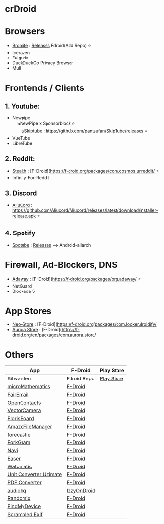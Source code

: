 # crDroid

# Browsers
* [Bromite](https://github.com/bromite/bromite) : [Releases](https://github.com/bromite/bromite/releases) Fdroid(Add Repo)  ⭐
* Iceraven 
* Fulguris 
* DuckDuckGo Privacy Browser
* Mull

# Frontends / Clients

## 1. Youtube:

* Newpipe<br>&emsp;↘️NewPipe x Sponsorblock ⭐<br>&emsp;&emsp;↘️[Skiptube](https://github.com/pantsufan/SkipTube) : https://github.com/pantsufan/SkipTube/releases ⭐
* VueTube
* LibreTube

## 2. Reddit:

* [Stealth](https://gitlab.com/cosmosapps/stealth) : [F-Droid](https://f-droid.org/packages/com.cosmos.unreddit/ ⭐
* Infinity-For-Reddit

## 3. Discord

* [AliuCord](https://github.com/Aliucord/Aliucord) : https://github.com/Aliucord/Aliucord/releases/latest/download/Installer-release.apk ⭐

## 4. Spotify

* [Spotube](https://github.com/KRTirtho/spotube) : [Releases](https://github.com/krtirtho/spotube/releases) --> Android-allarch

# Firewall, Ad-Blockers, DNS

* [Adaway](https://github.com/AdAway/AdAway) : [F-Droid](https://f-droid.org/packages/org.adaway/ ⭐
* NetGuard
* Blockada 5 

# App Stores

* [Neo-Store](https://github.com/NeoApplications/Neo-Store) : [F-Droid](https://f-droid.org/packages/com.looker.droidify/
* [Aurora Store](https://gitlab.com/AuroraOSS/AuroraStore) : [F-Droid](https://f-droid.org/en/packages/com.aurora.store/

# Others

| App | F-Droid | Play Store |
|-|-|-|
| Bitwarden | Fdroid Repo | [Play Store](https://play.google.com/store/apps/details?id=com.x8bit.bitwarden) |
| [microMathematics](https://github.com/mkulesh/microMathematics) | [F-Droid](https://f-droid.org/packages/com.mkulesh.micromath.plus) |  |
| [FairEmail](https://github.com/M66B/FairEmail)                               | [F-Droid](https://f-droid.org/en/packages/eu.faircode.email/)                          |   |
| [OpenContacts](https://gitlab.com/sultanahamer/OpenContacts)                 | [F-Droid](https://f-droid.org/app/opencontacts.open.com.opencontacts)                  |   |
| [VectorCamera](https://github.com/dozingcat/VectorCamera)                    | [F-Droid](https://f-droid.org/packages/com.dozingcatsoftware.vectorcamera/)            |   |
| [FlorisBoard](https://github.com/florisboard/florisboard)                    | [F-Droid](https://f-droid.org/packages/dev.patrickgold.florisboard)                    |   |
| [AmazeFileManager](https://github.com/TeamAmaze/AmazeFileManager)            | [F-Droid](https://f-droid.org/packages/com.amaze.filemanager/)                         |   |
| [forecastie](https://github.com/martykan/forecastie)                         | [F-Droid](https://f-droid.org/repository/browse/?fdid=cz.martykan.forecastie)          |   |
| [ForkGram](https://github.com/Forkgram/TelegramAndroid)                      | [F-Droid](https://f-droid.org/app/org.forkgram.messenger)                              |   |
| [Navi](https://github.com/TachibanaGeneralLaboratories/download-navi)        | [F-Droid](https://f-droid.org/en/packages/com.tachibana.downloader/)                   |   |
| [Easer](https://github.com/renyuneyun/Easer)                                 | [F-Droid](https://f-droid.org/packages/ryey.easer/)                                    |   |
| [Watomatic](https://github.com/adeekshith/watomatic)                         | [F-Droid](https://f-droid.org/en/packages/com.parishod.watomatic/)                     |   |
| [Unit Converter Ultimate](https://github.com/physphil/UnitConverterUltimate) | [F-Droid](https://f-droid.org/en/packages/com.physphil.android.unitconverterultimate/) |   |
| [PDF Converter](https://github.com/Swati4star/Images-to-PDF)                 | [F-Droid](https://f-droid.org/packages/swati4star.createpdf/)                          |   |
| [audiohq](https://github.com/Alcatraz323/audiohq_md2)                        | [IzzyOnDroid](https://android.izzysoft.de/repo/apk/io.alcatraz.audiohq)                |   |
| [Randomix](https://github.com/m-i-n-a-r/randomix)                            | [F-Droid](https://f-droid.org/packages/com.minar.randomix/)                            |   |
| [FindMyDevice](https://gitlab.com/Nulide/findmydevice)                       | [F-Droid](https://f-droid.org/packages/de.nulide.findmydevice/)                        |   |
| [Scrambled Exif](https://gitlab.com/juanitobananas/scrambled-exif)           | [F-Droid](https://f-droid.org/app/com.jarsilio.android.scrambledeggsif)                |   |

